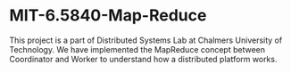 # MIT-6.5840-Map-Reduce


This project is a part of Distributed Systems Lab at Chalmers University of Technology.  We have implemented the MapReduce concept between Coordinator and Worker to understand how a distributed platform works.
